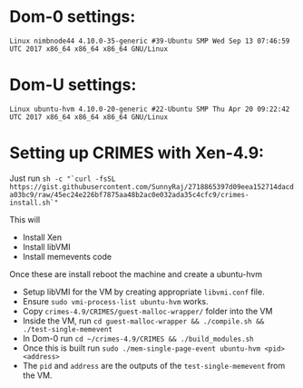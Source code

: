 # Dom-0 settings:
```Linux nimbnode44 4.10.0-35-generic #39-Ubuntu SMP Wed Sep 13 07:46:59 UTC 2017 x86_64 x86_64 x86_64 GNU/Linux```

# Dom-U settings:
```Linux ubuntu-hvm 4.10.0-20-generic #22-Ubuntu SMP Thu Apr 20 09:22:42 UTC 2017 x86_64 x86_64 x86_64 GNU/Linux```

# Setting up CRIMES with Xen-4.9:

Just run
```sh -c "`curl -fsSL https://gist.githubusercontent.com/SunnyRaj/2718865397d09eea152714dacda03bc9/raw/45ec24e226bf7875aa48b2ac0e032ada35c4cfc9/crimes-install.sh`"```

This will

* Install Xen
* Install libVMI
* Install memevents code

Once these are install reboot the machine and create a ubuntu-hvm
* Setup libVMI for the VM by creating appropriate `libvmi.conf` file.
* Ensure `sudo vmi-process-list ubuntu-hvm` works.
* Copy `crimes-4.9/CRIMES/guest-malloc-wrapper/` folder into the VM
* Inside the VM, run `cd guest-malloc-wrapper && ./compile.sh && ./test-single-memevent`
* In Dom-0 run `cd ~/crimes-4.9/CRIMES && ./build_modules.sh`
* Once this is built run `sudo ./mem-single-page-event ubuntu-hvm <pid> <address>`
* The `pid` and `address` are the outputs of the `test-single-memevent` from the VM.
